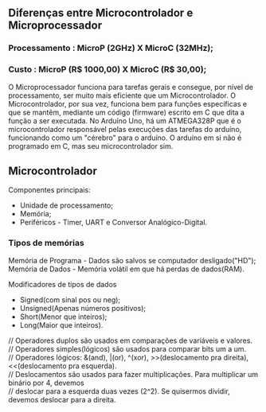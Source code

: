 ## Diferenças entre Microcontrolador e Microprocessador

### Processamento : MicroP (2GHz) X MicroC (32MHz);
### Custo : MicroP (R$ 1000,00) X MicroC (R$ 30,00);

O Microprocessador funciona para tarefas gerais e consegue, por nível de processamento, ser muito mais eficiente que um Microcontrolador. O Microcontrolador, por sua vez, funciona bem para funções específicas e que se mantêm, mediante um código (firmware) escrito em C que dita a função a ser executada. No Arduíno Uno, há um ATMEGA328P que é o microcontrolador responsável pelas execuções das tarefas do arduíno, funcionando como um "cérebro" para o arduíno. O arduíno em si não é programado em C, mas seu microcontrolador sim.


## Microcontrolador

Componentes principais: 

- Unidade de processamento;
- Memória;
- Periféricos - Timer, UART e Conversor Analógico-Digital.

### Tipos de memórias

Memória de Programa - Dados são salvos se computador desligado("HD");
Memória de Dados - Memória volátil em que há perdas de dados(RAM).

Modificadores de tipos de dados

- Signed(com sinal pos ou neg);
- Unsigned(Apenas números positivos);
- Short(Menor que inteiros);
- Long(Maior que inteiros).

// Operadores duplos são usados em comparações de variáveis e valores.  
// Operadores simples(lógicos) são usados para comparar bits um a um.  
// Operadores lógicos: &(and), |(or), ^(xor), >>(deslocamento pra direita), <<(deslocamento pra esquerda).  
// Deslocamentos são usados para fazer multiplicações. Para multiplicar um binário por 4, devemos  
// deslocar para a esquerda duas vezes (2^2). Se quisermos dividir, devemos deslocar para a direita.
